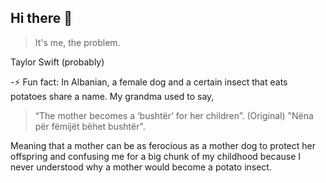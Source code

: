 ## Hi there 👋

> It's me, the problem.
> 
Taylor Swift (probably)

<!--
**low-perry/low-perry** is a ✨ _special_ ✨ repository because its `README.md` (this file) appears on your GitHub profile.

Here are some ideas to get you started:

- 🔭 I’m currently working on ...
- 🌱 I’m currently learning ...
- 👯 I’m looking to collaborate on ...
- 🤔 I’m looking for help with ...
- 💬 Ask me about ...
- 📫 How to reach me: ...
- 😄 Pronouns: ...
- ⚡ Fun fact: ...
-->
-⚡ Fun fact: In Albanian, a female dog and a certain insect that eats potatoes share a name. My grandma used to say,
> “The mother becomes a ‘bushtër’ for her children”.
> (Original) "Nëna për fëmijët bëhet bushtër".

Meaning that a mother can be as ferocious as a mother dog to protect her offspring and confusing me for a big chunk of
my childhood because I never understood why a mother would become a potato insect.
